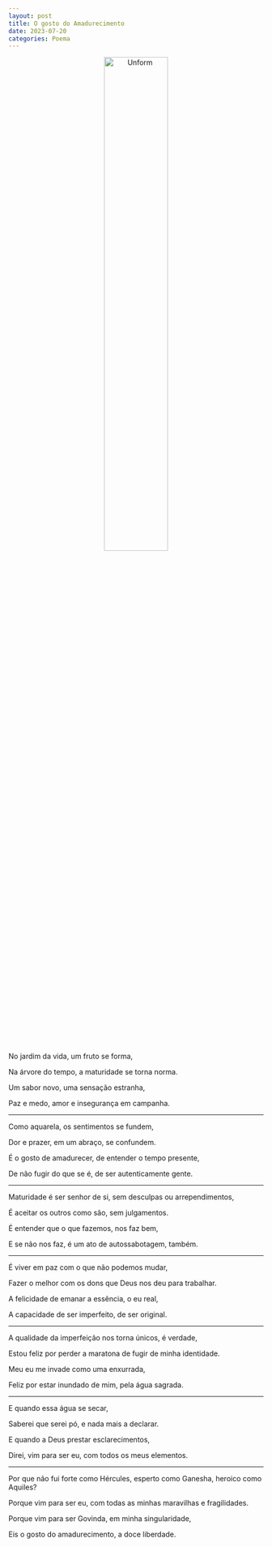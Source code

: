 ```yaml
---
layout: post
title: O gosto do Amadurecimento
date: 2023-07-20
categories: Poema
---
```


<p align="center">
<img src="{{ site.baseurl }}/images/2023-07-20-O-gosto-do-Amadurecimento.png" height="50%" width="50%" alt="Unform" />
</p>

No jardim da vida, um fruto se forma,

Na árvore do tempo, a maturidade se torna norma.

Um sabor novo, uma sensação estranha,

Paz e medo, amor e insegurança em campanha.

---

Como aquarela, os sentimentos se fundem,

Dor e prazer, em um abraço, se confundem.

É o gosto de amadurecer, de entender o tempo presente,

De não fugir do que se é, de ser autenticamente gente.

---

Maturidade é ser senhor de si, sem desculpas ou arrependimentos,

É aceitar os outros como são, sem julgamentos.

É entender que o que fazemos, nos faz bem,

E se não nos faz, é um ato de autossabotagem, também.

---

É viver em paz com o que não podemos mudar,

Fazer o melhor com os dons que Deus nos deu para trabalhar.

A felicidade de emanar a essência, o eu real,

A capacidade de ser imperfeito, de ser original.

---

A qualidade da imperfeição nos torna únicos, é verdade,

Estou feliz por perder a maratona de fugir de minha identidade.

Meu eu me invade como uma enxurrada,

Feliz por estar inundado de mim, pela água sagrada.

---

E quando essa água se secar,

Saberei que serei pó, e nada mais a declarar.

E quando a Deus prestar esclarecimentos,

Direi, vim para ser eu, com todos os meus elementos.

---

Por que não fui forte como Hércules, esperto como Ganesha, heroico como Aquiles?

Porque vim para ser eu, com todas as minhas maravilhas e fragilidades.

Porque vim para ser Govinda, em minha singularidade,

Eis o gosto do amadurecimento, a doce liberdade.